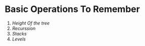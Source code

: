 **Basic Operations To Remember**
=====
 1. _Height Of the tree_
 2. _Recurssion_
 3. _Stacks_
 4. _Levels_